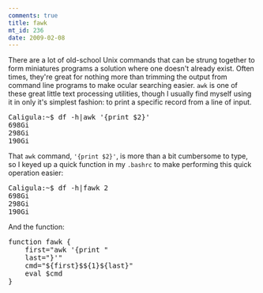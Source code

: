```yaml
--- 
comments: true
title: fawk
mt_id: 236
date: 2009-02-08
---
```

There are a lot of old-school Unix commands that can be strung together to form miniatures programs a solution where one doesn't already exist.  Often times, they're great for nothing more than trimming the output from command line programs to make ocular searching easier.  `awk` is one of these great little text processing utilities, though I usually find myself using it in only it's simplest fashion: to print a specific record from a line of input.
<pre class="brush: bash;">Caligula:~$ df -h|awk '{print $2}'
698Gi
298Gi
190Gi</pre>
That `awk` command, `'{print $2}'`, is more than a bit cumbersome to type, so I keyed up a quick function in my `.bashrc` to make performing this quick operation easier:
<pre class="brush: bash;">Caligula:~$ df -h|fawk 2
698Gi
298Gi
190Gi</pre>
And the function:
<pre class="brush: bash;">function fawk {
    first="awk '{print "
    last="}'"
    cmd="${first}$${1}${last}"
    eval $cmd
}</pre>
